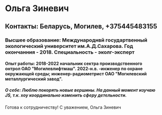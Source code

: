 # Ольга Зиневич
## Контакты: Беларусь, Могилев, +375445483155
### Высшее образование: Международнвй государтвенный экологический университет им.А.Д.Сахарова. Год окончанния - 2018. Специальность - эколг-эксперт
#### Опыт работы: 2018-2022 начальник сектра производственного онтрол ОАО "Могилевлифтмаш". 2022-н.в. -инженер по охране окружающей среды; инженер-радиометрист ОАО "Могилевский металлургический завод". 
##### О себе: Люблю покорять новые вершины. На данный момент изучаю JS, т.к. хоу координально изменить сферу детельности.
Готова к сотрудничеству!
С уважением, Ольга Зиневич
